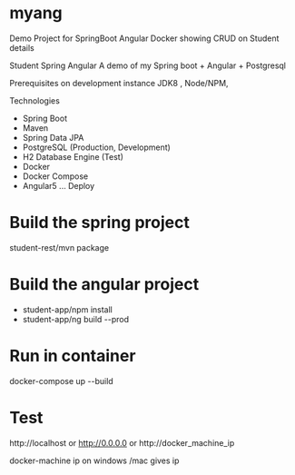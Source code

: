 # myang
Demo Project for SpringBoot Angular Docker showing CRUD on Student details

Student Spring Angular
A demo of my Spring boot + Angular + Postgresql

Prerequisites on development instance
JDK8 , Node/NPM,

Technologies
* Spring Boot
* Maven
* Spring Data JPA
* PostgreSQL (Production, Development)
* H2 Database Engine (Test)
* Docker
* Docker Compose
* Angular5
...
Deploy

# Build the spring project
student-rest/mvn package
# Build the angular project
* student-app/npm install
* student-app/ng build --prod


# Run in container
docker-compose up --build

# Test
http://localhost or http://0.0.0.0 or http://docker_machine_ip

docker-machine ip on windows /mac gives ip
